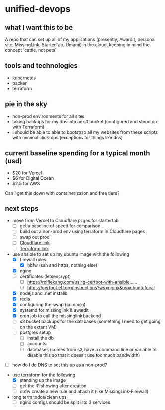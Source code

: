 # unified-devops

## what I want this to be

A repo that can set up all of my applications (presently, AwardIt, personal site, MissingLink, StarterTab, Umami) in the cloud, keeping in mind the concept 'cattle, not pets'

## tools and technologies

- kubernetes
- packer
- terraform

## pie in the sky

- non-prod environments for all sites
- taking backups for my dbs into an s3 bucket (configured and stood up with Terraform)
- I should be able to able to bootstrap all my websites from these scripts with minimal click-ops (exceptions for things like dns)

## current baseline spending for a typical month (usd)

- $20 for Vercel
- $6 for Digital Ocean
- $2.5 for AWS

Can I get this down with containerization and free tiers? 

## next steps

- move from Vercel to Cloudflare pages for startertab
  - [ ] get a baseline of speed for comparison
  - [ ] build out a non-prod env using terraform in Cloudflare pages
  - [ ] swap out prod
  - [ ] [Cloudflare link](https://developers.cloudflare.com/pages/framework-guides/nextjs/deploy-a-nextjs-site/)
  - [ ] [Terraform link](https://registry.terraform.io/providers/cloudflare/cloudflare/latest/docs/resources/pages_project)

- use ansible to set up my ubuntu image with the following
  - [X] firewall rules
    - [X] hbfw (ssh and https, nothing else)
  - [X] nginx
  - [ ] certificates (letsencrypt)
    - [ ] https://rolflekang.com/using-certbot-with-ansible......
    - [ ] https://certbot.eff.org/instructions?ws=nginx&os=ubuntufocal
  - [X] nodejs and .net installs
  - [X] redis
  - [X] configuring the swap (common)
  - [X] systemd for missinglink & awardit
  - [X] cron job to call the missinglink backend
  - [ ] s3 bucket backups for the databases (something I need to get going on the extant VM)
  - [ ] postgres setup
    - [ ] install the db
    - [ ] accounts
    - [ ] databases (comes from s3, have a command line or variable to disable this so that it doesn't use too much bandwidth)
- [ ] how do I do DNS to set this up as a non-prod? 

- use terraform for the following
  - [X] standing up the image
  - [ ] get the IP showing after creation 
  - [ ] nbfw create a new rule and attach it (like MissingLink-Firewall)

- long term todos/clean ups
  - [ ] nginx configs should be split into 3 services